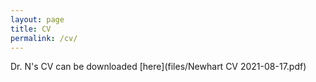 ```yaml
---
layout: page
title: CV
permalink: /cv/
---
```


Dr. N's CV can be downloaded [here](files/Newhart CV 2021-08-17.pdf)